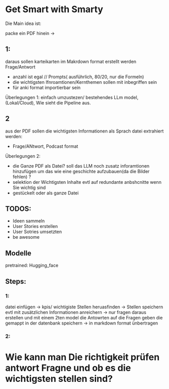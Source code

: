 # Get Smart with Smarty 

Die Main idea ist: 

packe ein PDF hinein -> 

## 1:
daraus sollen karteikarten im Makrdown format erstellt werden Frage/Antwort
- anzahl ist egal // Prompts( ausführlich, 80/20, nur die Formeln)
- die wichtigsten Ifnroamtionen/Kernthemen sollen mit inbegriffen sein 
- für anki format importierbar sein 

Überlegungen 1: 
einfach umzustezen/ bestehendes LLm model, (Lokal/Cloud), Wie sieht die Pipeline aus. 


## 2
aus der PDF sollen die wichtigsten Informationen als Sprach datei extrahiert werden:
- Frage/ANtwort, Podcast format 


Überlegungen 2:
- die Ganze PDF als Datei? soll das LLM noch zusatz inforamtionen hinzufügen um das wie eine geschichte aufzubauen(da die Bilder fehlen) ?
- selektion der Wichtigsten Inhalte evtl auf redundante anbshcnitte wenn Sie wichtig sind 
- gestückelt oder als ganze Datei 


## TODOS:

- Ideen sammeln
- User Stories erstellen 
- User Sotries umsetzten 
- be awesome 



## Modelle

pretrained:
Hugging_face 



## Steps:


### 1:
datei einfügen -> kpis/ wichtigiste Stellen heruasfinden -> Stellen speichern evtl mit zusätzlichen Informationen anreichern -> nur fragen daraus erstellen und mit einem 2ten model die Antowrten auf die Fragen geben die gemappt in der datenbank speichern ->  in markdown format ünbertragen 

### 2:




# Wie kann man Die richtigkeit prüfen antwort Fragne und ob es die wichtigsten stellen sind? 